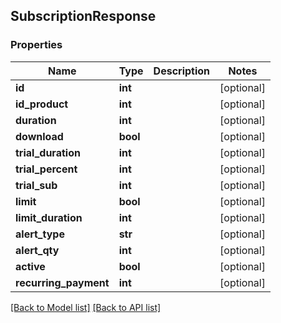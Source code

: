 ## SubscriptionResponse

### Properties
Name | Type | Description | Notes
------------ | ------------- | ------------- | -------------
**id** | **int** |  | [optional] 
**id_product** | **int** |  | [optional] 
**duration** | **int** |  | [optional] 
**download** | **bool** |  | [optional] 
**trial_duration** | **int** |  | [optional] 
**trial_percent** | **int** |  | [optional] 
**trial_sub** | **int** |  | [optional] 
**limit** | **bool** |  | [optional] 
**limit_duration** | **int** |  | [optional] 
**alert_type** | **str** |  | [optional] 
**alert_qty** | **int** |  | [optional] 
**active** | **bool** |  | [optional] 
**recurring_payment** | **int** |  | [optional] 

[[Back to Model list]](#documentation-for-models) [[Back to API list]](#documentation-for-api-endpoints)


